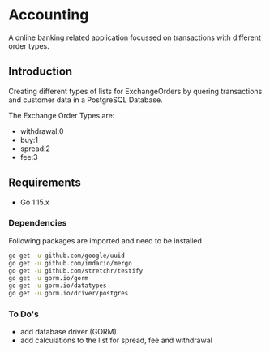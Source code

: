 # Accounting #

A online banking related application focussed on transactions
with different order types.

## Introduction ##

Creating different types of lists for ExchangeOrders by quering transactions and
customer data in a PostgreSQL Database.

The Exchange Order Types are:

* withdrawal:0
* buy:1
* spread:2
* fee:3

## Requirements ##

* Go 1.15.x

### Dependencies ###

Following packages are imported and need to be installed

```sh
go get -u github.com/google/uuid
go get -u github.com/imdario/mergo
go get -u github.com/stretchr/testify
go get -u gorm.io/gorm
go get -u gorm.io/datatypes
go get -u gorm.io/driver/postgres

```

### To Do's ###

* add database driver (GORM)
* add calculations to the list for spread, fee and withdrawal
